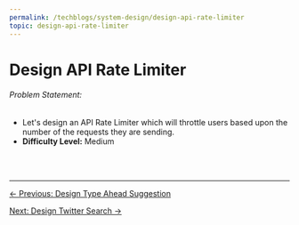 ```yaml
---
permalink: /techblogs/system-design/design-api-rate-limiter
topic: design-api-rate-limiter
---
```




# Design API Rate Limiter

###### Problem Statement:

- Let's design an API Rate Limiter which will throttle users based upon the number of the requests they are sending.
- **Difficulty Level:** Medium



<br>

<br>

---

<a href="design-typeahead-suggestion" class="prev-button">&larr; Previous: Design Type Ahead Suggestion</a> 

<a href="design-twitter-search" class="next-button">Next: Design Twitter Search &rarr;</a>


